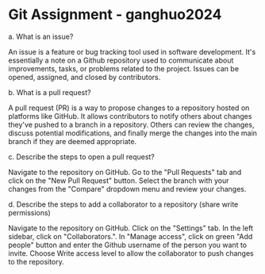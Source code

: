 # Git Assignment - ganghuo2024

a. What is an issue?

An issue is a feature or bug tracking tool used in software development. It's essentially a note on a Github repository used to communicate about improvements, tasks, or problems related to the project. Issues can be opened, assigned, and closed by contributors.

b. What is a pull request?

A pull request (PR) is a way to propose changes to a repository hosted on platforms like GitHub. It allows contributors to notify others about changes they've pushed to a branch in a repository. Others can review the changes, discuss potential modifications, and finally merge the changes into the main branch if they are deemed appropriate.

c. Describe the steps to open a pull request?

Navigate to the repository on GitHub. Go to the "Pull Requests" tab and click on the "New Pull Request" button. Select the branch with your changes from the "Compare" dropdown menu and review your changes.

d. Describe the steps to add a collaborator to a repository (share write permissions)

Navigate to the repository on GitHub. Click on the "Settings" tab. In the left sidebar, click on "Collaborators.". In "Manage access", click on green "Add people" button and enter the Github username of the person you want to invite. Choose Write access level to allow the collaborator to push changes to the repository.
